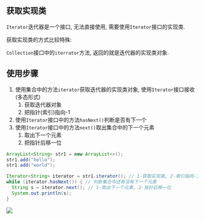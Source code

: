 ## 获取实现类

`Iterator`迭代器是一个接口, 无法直接使用, 需要使用`Iterator`接口的实现类.

获取实现类的方式比较特殊:

`Collection`接口中的`iterrator`方法, 返回的就是迭代器的实现类对象.



## 使用步骤

1. 使用集合中的方法`iterator`获取迭代器的实现类对象,  使用`Iterator`接口接收(多态形式)
   1. 获取迭代器对象
   2. 把指针(索引)指向-1
2. 使用`Iterator`接口中的方法`hasNext()`判断是否有下一个
3. 使用`Iterator`接口中的方法`next()`取出集合中的下一个元素
   1. 取出下一个元素
   2. 把指针后移一位



```java
ArrayList<String> str1 = new ArrayList<>();
str1.add("hello");
str1.add("world");

Iterator<String> iterator = str1.iterator(); // 1-获取实现类, 2-索引指向-1 
while (iterator.hasNext()) { // 判断集合中还有没有下一个元素
  String s = iterator.next(); // 1-取出下一个元素, 2-指针后移一位
  System.out.println(s);
}
```

![](https://pic.superbed.cn/item/5d9fd5cd451253d17862b403.jpg)

